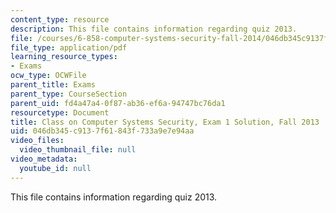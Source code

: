 ```yaml
---
content_type: resource
description: This file contains information regarding quiz 2013.
file: /courses/6-858-computer-systems-security-fall-2014/046db345c9137f61843f733a9e7e94aa_MIT6_858F14_q13_1_sol.pdf
file_type: application/pdf
learning_resource_types:
- Exams
ocw_type: OCWFile
parent_title: Exams
parent_type: CourseSection
parent_uid: fd4a47a4-0f87-ab36-ef6a-94747bc76da1
resourcetype: Document
title: Class on Computer Systems Security, Exam 1 Solution, Fall 2013
uid: 046db345-c913-7f61-843f-733a9e7e94aa
video_files:
  video_thumbnail_file: null
video_metadata:
  youtube_id: null
---
```

This file contains information regarding quiz 2013.


